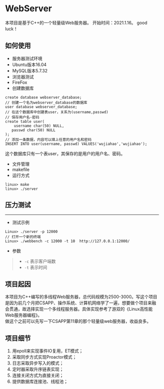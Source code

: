 # WebServer
本项目是基于C++的一个轻量级Web服务器。
开始时间：2021.1.16。
good luck！

## 如何使用

- 服务器测试环境  
 - Ubuntu版本16.04
 - MySQL版本5.7.32
- 浏览器测试
 - FireFox
- 创建数据库  
```mysql
create database webserver_database;
// 创建一个名为webserver_database的数据库
user database webserver_database;
// 在这个数据库中创建表user，关系为(username,passwd)
// 保存用户名-密码
create table user(
	username char(50) NULL,
   passwd char(50) NULL
);
// 添加一条数据，内容可以填上任意的用户名和密码
INSERT INTO user(username, passwd) VALUES('wujiahao','wujiahao');
```  
这个数据库只有一个表user，其保存的是用户的用户名、密码。  
- 文件管理  
 - makefile
 - 运行方式
 ```shell
 linux> make
 linux> ./server
 ```

## 压力测试

------------
* 测试示例
```Linux
Linux> ./server -p 12000
// 打开一个新的终端
Linux> ./webbench -c 12000 -t 10  http://127.0.0.1:12000/
```
* 参数

> * `-c` 表示客户端数
> * `-t` 表示时间


## 项目起因

本项目为C++编写的多线程Web服务器，总代码规模为2500-3000。写这个项目是因为前几个月把CSAPP、操作系统、计算机网络学了一遍，想要做个项目来融会贯通，故选择实现一个多线程服务器。具体实现参考了游双的《Linux高性能Web服务器编程》。  
做这个之前可以先写一下CSAPP第11章的那个轻量级web服务器，收益良多。  

## 项目细节

1. 用epoll来实现事件IO复用，ET模式；  
2. 采取同步方式实现Proactor模式；
3. 日志采取异步写入的模式；
4. 定时器采取升序链表实现；
5. 连接关闭方式为直接关闭；
6. 提供数据库连接池、线程池；

